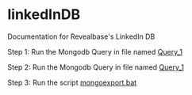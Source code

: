 # linkedInDB
Documentation for Revealbase's LinkedIn DB

Step 1: Run the Mongodb Query in file named [Query_1](/Query_1)

Step 2: Run the Mongodb Query in file named [Query_1](/Query_2)

Step 3: Run the script [mongoexport.bat](/mongoexport.bat)

